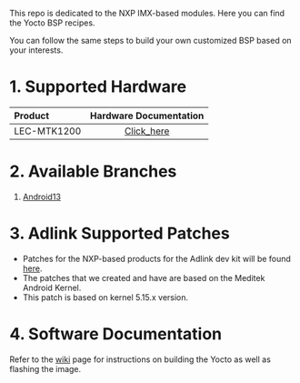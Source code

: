 This repo is dedicated to the NXP IMX-based modules. Here you can find the Yocto BSP recipes.

You can follow the same steps to build your own customized BSP based on your interests.

# 1. Supported Hardware

| Product    |                    Hardware Documentation                    |
| :--------- | :----------------------------------------------------------: |
| LEC-MTK1200 | [Click_here](https://www.adlinktech.com/Products/Computer_on_Modules/SMARC/LEC-MTK-I1200) |


# 2. Available Branches

1. [Android13](https://github.com/AdlinkCCoE/mtk_1200_android/tree/Android13)


# 3. Adlink Supported Patches

- Patches for the NXP-based products for the Adlink dev kit will be found [here](https://github.com/AdlinkCCoE/mtk_1200_android/tree/Android13/kernel-5.15).
- The patches that we created and have are based on the Meditek Android Kernel.
- This patch is based on kernel 5.15.x version.

# 4. Software Documentation

Refer to the [wiki](https://github.com/AdlinkCCoE/mtk_1200_android/wiki) page for instructions on building the Yocto as well as flashing the image.
